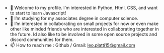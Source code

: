 - 👀 Welcome to my profile. I’m interested in Python, Html, CSS, and want to start to learn Javascript!
- 🌱 I’m studying for my associates degree in computer science.
- 💞️ I’m interested in collaborating on small projects for now or even make other like minded friends who are interested in collaborating together in the future. Id also like to be involved in some open source projects and discord communities for them.
- 📫 How to reach me : Github / Gmail: leo.platti15@gmail.com

<!---
Lmmp04/Lmmp04 is a ✨ special ✨ repository because its `README.md` (this file) appears on your GitHub profile.
You can click the Preview link to take a look at your changes.
--->
